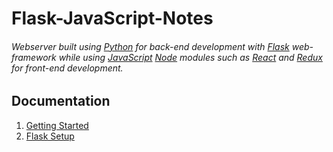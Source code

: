 # Flask-JavaScript-Notes
###### Webserver built using [Python](https://www.python.org) for back-end development with [Flask](http://flask.pocoo.org) web-framework while using [JavaScript](https://developer.mozilla.org/en-US/docs/Web/JavaScript) [Node](https://nodejs.org/en/) modules such as [React](http://reactjs.org) and [Redux](https://redux.js.org) for front-end development.

## Documentation
1. [Getting Started](https://github.com/ppak10/Flask-React-Notes/wiki/Getting-Started)
2. [Flask Setup](https://github.com/ppak10/Flask-React-Notes/wiki/Flask-Setup)
